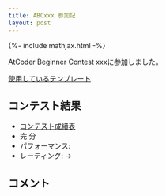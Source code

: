 ```yaml
---
title: ABCxxx 参加記
layout: post
---
```


{%- include mathjax.html -%}

AtCoder Beginner Contest xxxに参加しました。

[使用しているテンプレート](https://github.com/m1ffyz/library/tree/main/template/template.cpp)

## []()

## []()

## []()

## []()

## []()

## []()

## コンテスト結果
- [コンテスト成績表]()
- 完 分
- パフォーマンス: 
- レーティング: ->

## コメント
